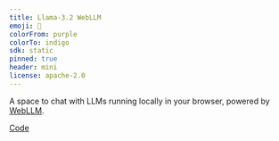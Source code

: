 ```yaml
---
title: Llama-3.2 WebLLM
emoji: 🦙
colorFrom: purple
colorTo: indigo
sdk: static
pinned: true
header: mini
license: apache-2.0
---
```

A space to chat with LLMs running locally in your browser, powered by [WebLLM](https://github.com/mlc-ai/web-llm/).

[Code](https://github.com/cfahlgren1/webllm-chat)